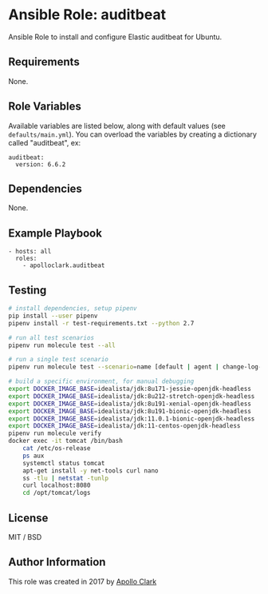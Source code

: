 # Ansible Role: auditbeat

Ansible Role to install and configure Elastic auditbeat for Ubuntu.


## Requirements

None.

## Role Variables

Available variables are listed below, along with default values (see `defaults/main.yml`).
You can overload the variables by creating a dictionary called "auditbeat", ex:

    auditbeat:
      version: 6.6.2

## Dependencies

None.

## Example Playbook

    - hosts: all
      roles:
        - apolloclark.auditbeat

## Testing

```sh
# install dependencies, setup pipenv
pip install --user pipenv
pipenv install -r test-requirements.txt --python 2.7

# run all test scenarios
pipenv run molecule test --all

# run a single test scenario
pipenv run molecule test --scenario=name [default | agent | change-log-path]

# build a specific environment, for manual debugging
export DOCKER_IMAGE_BASE=idealista/jdk:8u171-jessie-openjdk-headless
export DOCKER_IMAGE_BASE=idealista/jdk:8u212-stretch-openjdk-headless
export DOCKER_IMAGE_BASE=idealista/jdk:8u191-xenial-openjdk-headless
export DOCKER_IMAGE_BASE=idealista/jdk:8u191-bionic-openjdk-headless
export DOCKER_IMAGE_BASE=idealista/jdk:11.0.1-bionic-openjdk-headless
export DOCKER_IMAGE_BASE=idealista/jdk:11-centos-openjdk-headless
pipenv run molecule verify
docker exec -it tomcat /bin/bash
    cat /etc/os-release
    ps aux
    systemctl status tomcat
    apt-get install -y net-tools curl nano
    ss -tlu | netstat -tunlp
    curl localhost:8080
    cd /opt/tomcat/logs
```

## License

MIT / BSD

## Author Information

This role was created in 2017 by [Apollo Clark](https://www.apolloclark.com/)

